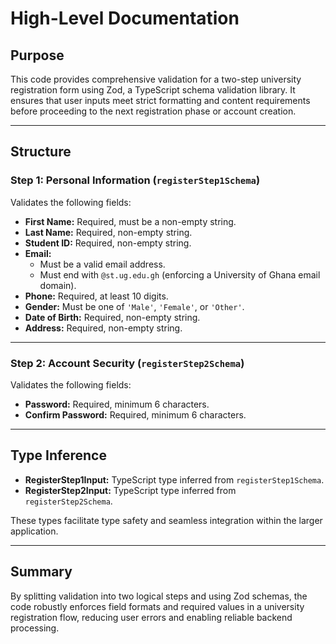 # High-Level Documentation

## Purpose

This code provides comprehensive validation for a two-step university registration form using Zod, a TypeScript schema validation library. It ensures that user inputs meet strict formatting and content requirements before proceeding to the next registration phase or account creation.

---

## Structure

### Step 1: Personal Information (`registerStep1Schema`)

Validates the following fields:

- **First Name:** Required, must be a non-empty string.
- **Last Name:** Required, non-empty string.
- **Student ID:** Required, non-empty string.
- **Email:** 
  - Must be a valid email address.
  - Must end with `@st.ug.edu.gh` (enforcing a University of Ghana email domain).
- **Phone:** Required, at least 10 digits.
- **Gender:** Must be one of `'Male'`, `'Female'`, or `'Other'`.
- **Date of Birth:** Required, non-empty string.
- **Address:** Required, non-empty string.

---

### Step 2: Account Security (`registerStep2Schema`)

Validates the following fields:

- **Password:** Required, minimum 6 characters.
- **Confirm Password:** Required, minimum 6 characters.

---

## Type Inference

- **RegisterStep1Input:** TypeScript type inferred from `registerStep1Schema`.
- **RegisterStep2Input:** TypeScript type inferred from `registerStep2Schema`.

These types facilitate type safety and seamless integration within the larger application.

---

## Summary

By splitting validation into two logical steps and using Zod schemas, the code robustly enforces field formats and required values in a university registration flow, reducing user errors and enabling reliable backend processing.